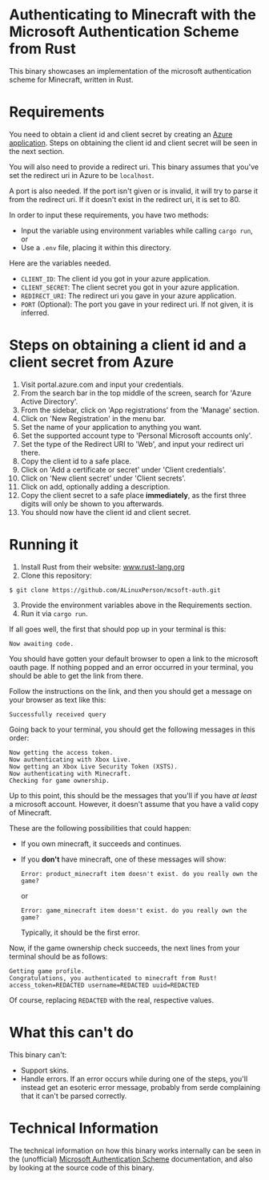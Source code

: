 # Authenticating to Minecraft with the Microsoft Authentication Scheme from Rust
This binary showcases an implementation of the microsoft authentication scheme for Minecraft,
written in Rust.

# Requirements
You need to obtain a client id and client secret by creating an [Azure application]. Steps on obtaining the client id and
client secret will be seen in the next section.

You will also need to provide a redirect uri. This binary assumes that you've set the redirect uri in Azure to be
`localhost`.

A port is also needed. If the port isn't given or is invalid, it will try to parse it from the redirect uri. If it
doesn't exist in the redirect uri, it is set to 80.

In order to input these requirements, you have two methods:
  * Input the variable using environment variables while calling `cargo run`, or
  * Use a `.env` file, placing it within this directory.

Here are the variables needed.

  * `CLIENT_ID`: The client id you got in your azure application.
  * `CLIENT_SECRET`: The client secret you got in your azure application.
  * `REDIRECT_URI`: The redirect uri you gave in your azure application.
  * `PORT` (Optional): The port you gave in your redirect uri. If not given, it is inferred.

# Steps on obtaining a client id and a client secret from Azure
1. Visit portal.azure.com and input your credentials.
2. From the search bar in the top middle of the screen, search for 'Azure Active Directory'.
3. From the sidebar, click on 'App registrations' from the 'Manage' section.
4. Click on 'New Registration' in the menu bar.
5. Set the name of your application to anything you want.
6. Set the supported account type to 'Personal Microsoft accounts only'.
7. Set the type of the Redirect URI to 'Web', and input your redirect uri there.
8. Copy the client id to a safe place.
9. Click on 'Add a certificate or secret' under 'Client credentials'.
10. Click on 'New client secret' under 'Client secrets'.
11. Click on add, optionally adding a description.
12. Copy the client secret to a safe place __immediately__, as the first three digits will only be shown to you afterwards.
13. You should now have the client id and client secret.

# Running it

1. Install Rust from their website: www.rust-lang.org
2. Clone this repository:

```shell
$ git clone https://github.com/ALinuxPerson/mcsoft-auth.git
```

3. Provide the environment variables above in the Requirements section.
4. Run it via `cargo run`.

If all goes well, the first that should pop up in your terminal is this:

```
Now awaiting code.
```

You should have gotten your default browser to open a link to the microsoft oauth page. If nothing popped and an error
occurred in your terminal, you should be able to get the link from there.

Follow the instructions on the link, and then you should get a message on your browser as text like this:

```
Successfully received query
```

Going back to your terminal, you should get the following messages in this order:

```
Now getting the access token.
Now authenticating with Xbox Live.
Now getting an Xbox Live Security Token (XSTS).
Now authenticating with Minecraft.
Checking for game ownership.
```

Up to this point, this should be the messages that you'll if you have _at least_ a microsoft account. However, it 
doesn't assume that you have a valid copy of Minecraft.

These are the following possibilities that could happen:
  * If you own minecraft, it succeeds and continues.
  * If you __don't__ have minecraft, one of these messages will show:
    
    ```
    Error: product_minecraft item doesn't exist. do you really own the game?
    ```
    
    or

    ```
    Error: game_minecraft item doesn't exist. do you really own the game?
    ```
    
    Typically, it should be the first error.

Now, if the game ownership check succeeds, the next lines from your terminal should be as follows:

```
Getting game profile.
Congratulations, you authenticated to minecraft from Rust!
access_token=REDACTED username=REDACTED uuid=REDACTED
```

Of course, replacing `REDACTED` with the real, respective values.

# What this can't do

This binary can't:
  * Support skins.
  * Handle errors. If an error occurs while during one of the steps, you'll instead get an esoteric error message, 
    probably from serde complaining that it can't be parsed correctly.

# Technical Information

The technical information on how this binary works internally can be seen in the (unofficial) 
[Microsoft Authentication Scheme] documentation, and also by looking at the source code of this binary.

[Azure application]: https://docs.microsoft.com/en-us/azure/active-directory/develop/quickstart-register-app
[Microsoft Authentication Scheme]: https://wiki.vg/Microsoft_Authentication_Scheme
